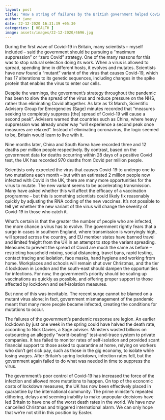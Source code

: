 ```yaml
---
layout: post
title: "How a string of failures by the British government helped Covid-19 to mutate"
author: jane 
date: 22-12-2020 16:31:39 +05:30 
categories: [ HEALTH ] 
image: assets/images/22-12-2020/4696.jpg
---
```

During the first wave of Covid-19 in Britain, many scientists – myself included – said the government should be pursuing a “maximum suppression” or “zero Covid” strategy. One of the many reasons for this was to stop natural selection doing its work. When a virus is allowed to spread, spending time in different hosts, it evolves and mutates. Scientists have now found a “mutant” variant of the virus that causes Covid-19, which has 17 alterations to its genetic sequences, including changes in the spike protein that enables the virus to enter our cells.

Despite the warnings, the government’s strategy throughout the pandemic has been to slow the spread of the virus and reduce pressure on the NHS, rather than eliminating Covid altogether. As late as 13 March, Scientific Advisory Group for Emergencies (Sage) minutes recorded that “measures seeking to completely suppress [the] spread of Covid-19 will cause a second peak”. Advisers warned that countries such as China, where heavy suppression was already under way “will experience a second peak once measures are relaxed”. Instead of eliminating coronavirus, the logic seemed to be, Britain would learn to live with it.

Nine months later, China and South Korea have recorded three and 12 deaths per million people respectively. By contrast, based on the government data for deaths occurring within 28 days of a positive Covid test, the UK has recorded 970 deaths from Covid per million people.

Scientists only expected the virus that causes Covid-19 to undergo one to two mutations each month – but with an estimated 2 million people now infected with Covid in the UK, there are many more opportunities for the virus to mutate. The new variant seems to be accelerating transmission. Many have asked whether this will affect the efficacy of a vaccination programme – but this is something scientists could likely fix reasonably quickly by adjusting the RNA coding of the new vaccines. It’s not possible to tell yet whether the new variant of the virus will change the severity of Covid-19 in those who catch it.

What’s certain is that the greater the number of people who are infected, the more chance a virus has to evolve. The government rightly fears that a surge in cases in southern England, where transmission is worryingly high, will spread across the country, and EU member states have banned travel and limited freight from the UK in an attempt to stop the variant spreading. Measures to prevent the spread of Covid are much the same as before – restricting household mixing, social distancing, travel bans, rapid testing, contact tracing and isolation, face masks, hand hygiene and working from home. Workplaces and schools will remain shut over Christmas, and the tier 4 lockdown in London and the south-east should dampen the opportunities for infections. For now, the government’s priority should be scaling up vaccinations as quickly as possible, and offering proper support to those affected by lockdown and self-isolation measures.

But none of this was inevitable. The recent surge cannot be blamed on a mutant virus alone; in fact, government mismanagement of the pandemic meant that many more people became infected, creating the conditions for mutations to occur.

The failures of the government’s pandemic response are legion. An earlier lockdown by just one week in the spring could have halved the death rate, according to Nick Davies, a Sage adviser. Ministers wasted billions on outsourcing an allegedly “world-beating” test-and-trace system to private companies. It has failed to monitor rates of self-isolation and provided scant financial support to those asked to quarantine at home, relying on workers who don’t get sick pay, such as those in the gig economy, to isolate while losing wages. After Britain’s spring lockdown, infection rates fell, but the government again failed to do what was needed in time to suppress the virus.

The government’s poor control of Covid-19 has increased the force of the infection and allowed more mutations to happen. On top of the economic costs of lockdown measures, the UK has now been effectively placed in quarantine by the international community. The prime minister’s repeated dithering, delays and seeming inability to make unpopular decisions have led Britain to have one of the worst death rates in the world. We have now cancelled Christmas and triggered international alarm. We can only hope that we’re not still in this position by Easter.